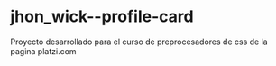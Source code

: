 # jhon_wick--profile-card
Proyecto desarrollado para el curso de preprocesadores de css de la pagina platzi.com 
